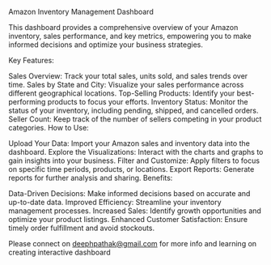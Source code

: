 Amazon Inventory Management Dashboard


This dashboard provides a comprehensive overview of your Amazon inventory, sales performance, and key metrics, empowering you to make informed decisions and optimize your business strategies.

Key Features:

Sales Overview: Track your total sales, units sold, and sales trends over time.
Sales by State and City: Visualize your sales performance across different geographical locations.
Top-Selling Products: Identify your best-performing products to focus your efforts.
Inventory Status: Monitor the status of your inventory, including pending, shipped, and cancelled orders.
Seller Count: Keep track of the number of sellers competing in your product categories.
How to Use:

Upload Your Data: Import your Amazon sales and inventory data into the dashboard.
Explore the Visualizations: Interact with the charts and graphs to gain insights into your business.
Filter and Customize: Apply filters to focus on specific time periods, products, or locations.
Export Reports: Generate reports for further analysis and sharing.
Benefits:

Data-Driven Decisions: Make informed decisions based on accurate and up-to-date data.
Improved Efficiency: Streamline your inventory management processes.
Increased Sales: Identify growth opportunities and optimize your product listings.
Enhanced Customer Satisfaction: Ensure timely order fulfillment and avoid stockouts.

Please connect on deephpathak@gmail.com for more info and learning on creating interactive dashboard
